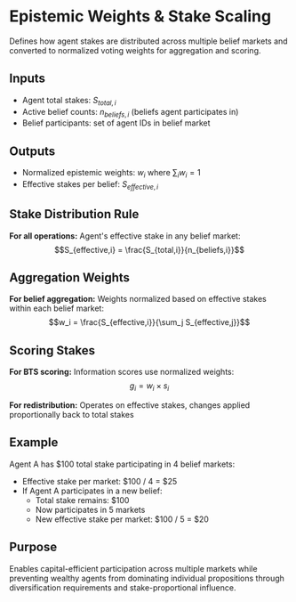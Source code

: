 # Epistemic Weights & Stake Scaling

Defines how agent stakes are distributed across multiple belief markets and converted to normalized voting weights for aggregation and scoring.

## Inputs
- Agent total stakes: $S_{total,i}$
- Active belief counts: $n_{beliefs,i}$ (beliefs agent participates in)
- Belief participants: set of agent IDs in belief market

## Outputs
- Normalized epistemic weights: $w_i$ where $\sum_i w_i = 1$
- Effective stakes per belief: $S_{effective,i}$

## Stake Distribution Rule

**For all operations:**
Agent's effective stake in any belief market:
$$S_{effective,i} = \frac{S_{total,i}}{n_{beliefs,i}}$$

## Aggregation Weights

**For belief aggregation:**
Weights normalized based on effective stakes within each belief market:
$$w_i = \frac{S_{effective,i}}{\sum_j S_{effective,j}}$$

## Scoring Stakes

**For BTS scoring:** Information scores use normalized weights:
$$g_i = w_i \times s_i$$

**For redistribution:** Operates on effective stakes, changes applied proportionally back to total stakes

## Example
Agent A has $100 total stake participating in 4 belief markets:
- Effective stake per market: $100 / 4 = $25
- If Agent A participates in a new belief:
  - Total stake remains: $100
  - Now participates in 5 markets
  - New effective stake per market: $100 / 5 = $20

## Purpose
Enables capital-efficient participation across multiple markets while preventing wealthy agents from dominating individual propositions through diversification requirements and stake-proportional influence.